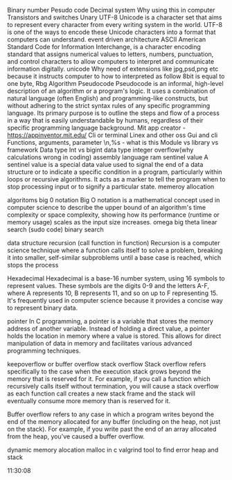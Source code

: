 Binary number
Pesudo code
Decimal system
Why using this in computer 
Transistors and switches
Unary
UTF-8
Unicode is a character set that aims to represent every character from every writing system in the world. UTF-8 is one of the ways to encode these Unicode characters into a format that computers can understand. 
event driven architecture
ASCII
American Standard Code for Information Interchange, is a character encoding standard that assigns numerical values to letters, numbers, punctuation, and control characters to allow computers to interpret and communicate information digitally.
unicode
Why need of extensions like jpg,psd,png etc because it instructs computer to how to interpreted as follow
8bit is equal to one byte,
Rbg
Algorithm
Pseudocode
Pseudocode is an informal, high-level description of an algorithm or a program's logic. It uses a combination of natural language (often English) and programming-like constructs, but without adhering to the strict syntax rules of any specific programming language. Its primary purpose is to outline the steps and flow of a process in a way that is easily understandable by humans, regardless of their specific programming language background.
Mit app creator - https://appinventor.mit.edu/
Cli or terminal
Linex and other oss
Gui and cli
Functions, arguments, parameter
\n,%s - what is this
Module vs library vs framework
Data type
Int vs bigint data type
integer overflow(why calculations wrong in coding)
assembly language
ram
sentinel value
A sentinel value is a special data value used to signal the end of a data structure or to indicate a specific condition in a program, particularly within loops or recursive algorithms. It acts as a marker to tell the program when to stop processing input or to signify a particular state. 
memeroy allocation

algoritoms
big 0 notation
Big O notation is a mathematical concept used in computer science to describe the upper bound of an algorithm's time complexity or space complexity, showing how its performance (runtime or memory usage) scales as the input size increases.
omega
big theta
linear search
(sudo code)
binary search

data structure
recursion (call function in function)
Recursion is a computer science technique where a function calls itself to solve a problem, breaking it into smaller, self-similar subproblems until a base case is reached, which stops the process

Hexadecimal
Hexadecimal is a base-16 number system, using 16 symbols to represent values. These symbols are the digits 0-9 and the letters A-F, where A represents 10, B represents 11, and so on up to F representing 15. It's frequently used in computer science because it provides a concise way to represent binary data. 

pointer
In C programming, a pointer is a variable that stores the memory address of another variable. Instead of holding a direct value, a pointer holds the location in memory where a value is stored. This allows for direct manipulation of data in memory and facilitates various advanced programming techniques. 

keepoverflow or buffer overflow
stack overflow
Stack overflow refers specifically to the case when the execution stack grows beyond the memory that is reserved for it. For example, if you call a function which recursively calls itself without termination, you will cause a stack overflow as each function call creates a new stack frame and the stack will eventually consume more memory than is reserved for it.

Buffer overflow refers to any case in which a program writes beyond the end of the memory allocated for any buffer (including on the heap, not just on the stack). For example, if you write past the end of an array allocated from the heap, you've caused a buffer overflow.

dynamic memory alocation
malloc in c
valgrind tool to find error
heap and stack



11:30:08